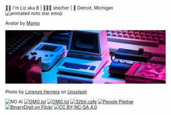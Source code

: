 👋🏽 I'm Liz aka B | 👩🏽‍🦳 she/her | 📍 Detroit, Michigan <img src="https://fonts.gstatic.com/s/e/notoemoji/latest/1f31f/512.webp" alt="animated noto star emoji" width="20px"/>

Avatar by [Momo](https://www.heyheymomo.com/)

![banner](unsplash-banner.jpg)

Photo by <a href="https://unsplash.com/@lorenzoherrera?utm_content=creditCopyText&utm_medium=referral&utm_source=unsplash">Lorenzo Herrera</a> on <a href="https://unsplash.com/photos/vintage-gray-game-console-and-joystick-p0j-mE6mGo4?utm_content=creditCopyText&utm_medium=referral&utm_source=unsplash">Unsplash</a>
      
![NO AI](https://binarycdn.b-cdn.net/badges/NO-AI-80x15.png)
[![OMG.lol](https://binarycdn.b-cdn.net/badges/omg-lol-badge-80x31.png)](https://home.omg.lol/referred-by/binarydigit/)
[![OMG.lol](https://binarycdn.b-cdn.net/badges/url-town-80x15.png)](https://url.town/)
[![32bit.cafe](https://binarycdn.b-cdn.net/badges/32bitcafe-80x15-badge.png)](https://32bit.cafe/)
[![People Pledge](https://binarycdn.b-cdn.net/badges/people_pledge_badge_oldschool_white_black_80x15.png)](https://people.pledge.party)
[![BinaryDigit on Flickr](https://binarycdn.b-cdn.net/badges/flickr_badge.png)](https://flic.kr/binarydigit)
[![CC BY-NC-SA 4.0](https://binarycdn.b-cdn.net/badges/by-nc-sa.svg)](https://creativecommons.org/licenses/by-nc-sa/4.0/?ref=chooser-v1)
